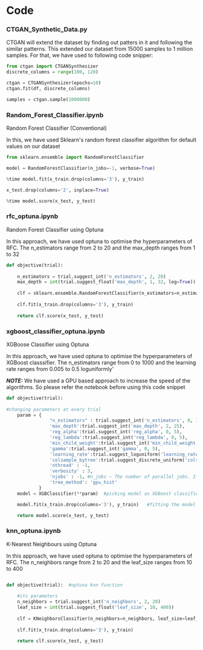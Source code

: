 # Code
### **CTGAN_Synthetic_Data.py**

CTGAN will extend the dataset by finding out patters in it and following the similar patterns. This extended our dataset from 15000 samples to 1 million samples. For that, we have used to following code snipper:

```python
from ctgan import CTGANSynthesizer
discrete_columns = range(100, 120)

ctgan = CTGANSynthesizer(epochs=10)
ctgan.fit(df, discrete_columns)

samples = ctgan.sample(1000000)
```
### **Random_Forest_Classifier.ipynb**
Random Forest Classifier (Conventional)

In this, we have used Sklearn's random forest classifier algorithm for default values on our dataset
```python
from sklearn.ensemble import RandomForestClassifier

model = RandomForestClassifier(n_jobs=-1, verbose=True)

%time model.fit(x_train.drop(columns='3'), y_train)

x_test.drop(columns='2', inplace=True)

%time model.score(x_test, y_test)
```
### **rfc_optuna.ipynb**

Random Forest Classifier using Optuna

In this approach, we have used optuna to optimise the hyperparameters of RFC. The n_estimators range from 2 to 20 and the max_depth ranges from 1 to 32

```python
def objective(trial):
    
    n_estimators = trial.suggest_int('n_estimators', 2, 20)
    max_depth = int(trial.suggest_float('max_depth', 1, 32, log=True))
    
    clf = sklearn.ensemble.RandomForestClassifier(n_estimators=n_estimators, max_depth=max_depth, n_jobs=-1)
    
    clf.fit(x_train.drop(columns='3'), y_train)
    
    return clf.score(x_test, y_test)  

```
### **xgboost_classifier_optuna.ipynb**
XGBoose Classifier using Optuna

In this approach, we have used optuna to optimise the hyperparameters of XGBoost classsifier. The n_estimators range from 0 to 1000 and the learning rate ranges from 0.005 to 0.5 loguniformly'

**_NOTE:_** We have used a GPU based approach to increase the speed of the algorithms. So please refer the notebook before using this code snippet

```python
def objective(trial):   
    
#changing parameters at every trial
    param = {
                "n_estimators" : trial.suggest_int('n_estimators', 0, 1000),  #suggest_int is for the range of of the parameter
                'max_depth':trial.suggest_int('max_depth', 2, 25),
                'reg_alpha':trial.suggest_int('reg_alpha', 0, 5),
                'reg_lambda':trial.suggest_int('reg_lambda', 0, 5),
                'min_child_weight':trial.suggest_int('min_child_weight', 0, 5),
                'gamma':trial.suggest_int('gamma', 0, 5),
                'learning_rate':trial.suggest_loguniform('learning_rate',0.005,0.5),
                'colsample_bytree':trial.suggest_discrete_uniform('colsample_bytree',0.1,1,0.01),
                'nthread' : -1,
                'verbosity' : 3,
                'njobs' : -1, #n_jobs – The number of parallel jobs. If this argument is set to -1, the number is set to CPU count.
                'tree_method': 'gpu_hist'
            }
    model = XGBClassifier(**param)  #picking model as XGBoost classifier

    model.fit(x_train.drop(columns='3'), y_train)   #fitting the model

    return model.score(x_test, y_test)
```
### **knn_optuna.ipynb**

K-Nearest Neighbours using Optuna

In this approach, we have used optuna to optimise the hyperparameters of RFC. The n_neighbors range from 2 to 20 and the leaf_size ranges from 10 to 400

```python

def objective(trial):  #optuna knn function
    
    #its parameters
    n_neighbors = trial.suggest_int('n_neighbors', 2, 20)
    leaf_size = int(trial.suggest_float('leaf_size', 10, 400))
    
    clf = KNeighborsClassifier(n_neighbors=n_neighbors, leaf_size=leaf_size, n_jobs=-1)
    
    clf.fit(x_train.drop(columns='3'), y_train)
    
    return clf.score(x_test, y_test)
```
